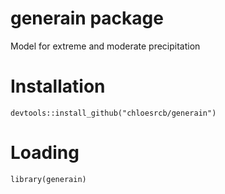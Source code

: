# generain package

Model for extreme and moderate precipitation


# Installation

```devtools::install_github("chloesrcb/generain")```

# Loading

```library(generain)```
